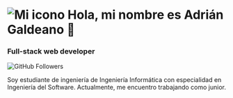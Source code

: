 # ![Mi icono]([https://www.adslzone.net/app/uploads-adslzone.net/2019/04/borrar-fondo-imagen.jpg](https://cdn-icons-png.flaticon.com/512/59/59170.png)) Hola, mi nombre es Adrián Galdeano 👋
### Full-stack web developer

![GitHub Followers](https://img.shields.io/github/stars/mouredev?style=social)

Soy estudiante de ingeniería de Ingeniería Informática con especialidad en Ingeniería del Software. Actualmente, me encuentro trabajando como junior.

